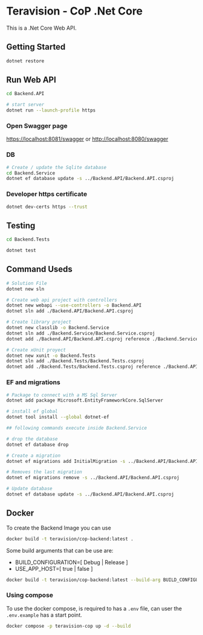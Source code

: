 # Teravision - CoP .Net Core

This is a .Net Core Web API.

## Getting Started

``` sh
dotnet restore
```

## Run Web API

``` sh
cd Backend.API

# start server
dotnet run --launch-profile https
```

### Open Swagger page

[https://localhost:8081/swagger](https://localhost:8081/swagger) or [http://localhost:8080/swagger](http://localhost:8080/swagger)


### DB
``` sh
# Create / update the Sqlite database
cd Backend.Service
dotnet ef database update -s ../Backend.API/Backend.API.csproj
```

### Developer https certificate
``` sh
dotnet dev-certs https --trust
```

## Testing

``` sh
cd Backend.Tests

dotnet test
```

## Command Useds

``` sh
# Solution File
dotnet new sln

# Create web api project with controllers
dotnet new webapi --use-controllers -o Backend.API
dotnet sln add ./Backend.API/Backend.API.csproj

# Create library project
dotnet new classlib -o Backend.Service
dotnet sln add ./Backend.Service/Backend.Service.csproj
dotnet add ./Backend.API/Backend.API.csproj reference ./Backend.Service/Backend.Service.csproj

# Create xUnit proyect
dotnet new xunit -o Backend.Tests
dotnet sln add ./Backend.Tests/Backend.Tests.csproj
dotnet add ./Backend.Tests/Backend.Tests.csproj reference ./Backend.API/Backend.API.csproj

```

### EF and migrations

``` sh
# Package to connect with a MS Sql Server
dotnet add package Microsoft.EntityFrameworkCore.SqlServer

# install ef global
dotnet tool install --global dotnet-ef

## following commands execute inside Backend.Service

# drop the database
dotnet ef database drop

# Create a migration
dotnet ef migrations add InitialMigration -s ../Backend.API/Backend.API.csproj

# Removes the last migration
dotnet ef migrations remove -s ../Backend.API/Backend.API.csproj

# Update database
dotnet ef database update -s ../Backend.API/Backend.API.csproj
```

## Docker

To create the Backend Image you can use

``` sh
docker build -t teravision/cop-backend:latest .
```

Some build arguments that can be use are:
- BUILD_CONFIGURATION=[ Debug | Release ]
- USE_APP_HOST=[ true | false ]

``` sh
docker build -t teravision/cop-backend:latest --build-arg BUILD_CONFIGURATION=Release --build-arg USE_APP_HOST=false .
```

### Using compose

To use the docker compose, is required to has a `.env` file, can user the `.env.example` has a start point.

``` sh
docker compose -p teravision-cop up -d --build
```
